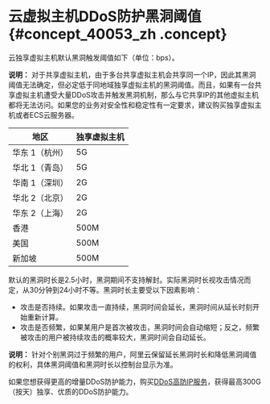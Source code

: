 # 云虚拟主机DDoS防护黑洞阈值 {#concept_40053_zh .concept}

云独享虚拟主机默认黑洞触发阈值如下（单位：bps）。

**说明：** 对于共享虚拟主机，由于多台共享虚拟主机会共享同一个IP，因此其黑洞阈值无法确定，但必定低于同地域独享虚拟主机的黑洞阈值。而且，如果有一台共享虚拟主机遭受大量DDoS攻击并触发黑洞机制，那么与它共享IP的其他虚拟主机都将无法访问。如果您的业务对安全性和稳定性有一定要求，建议购买独享虚拟主机或者ECS云服务器。

|地区|独享虚拟主机|
|--|------|
|华东 1（杭州）|5G|
|华北 1（青岛）|5G|
|华南 1（深圳）|2G|
|华北 2（北京）|2G|
|华东 2（上海）|2G|
|香港|500M|
|美国|500M|
|新加坡|500M|

默认的黑洞时长是2.5小时，黑洞期间不支持解封。实际黑洞时长视攻击情况而定，从30分钟到24小时不等。黑洞时长主要受以下因素影响：

-   攻击是否持续。如果攻击一直持续，黑洞时间会延长，黑洞时间从延长时刻开始重新计算。
-   攻击是否频繁，如果某用户是首次被攻击，黑洞时间会自动缩短；反之，频繁被攻击的用户被持续攻击的概率较大，黑洞时间会自动延长。

**说明：** 针对个别黑洞过于频繁的用户，阿里云保留延长黑洞时长和降低黑洞阈值的权利，具体黑洞阈值和黑洞时长以控制台显示为准。

如果您想获得更高的增量DDoS防护能力，购买[DDoS高防IP服务](https://www.alibabacloud.com/zh/product/ddos-pro)，获得最高300G（按天）独享、优质的DDoS防护能力。

